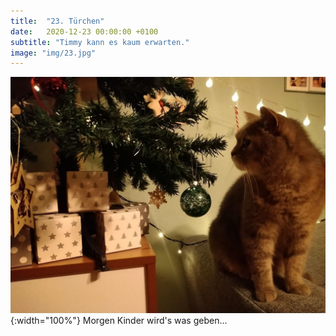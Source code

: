 ```yaml
---
title:  "23. Türchen"
date:   2020-12-23 00:00:00 +0100
subtitle: "Timmy kann es kaum erwarten."
image: "img/23.jpg"
---
```


![Timmy](../img/23.jpg){:width="100%"}
Morgen Kinder wird's was geben...